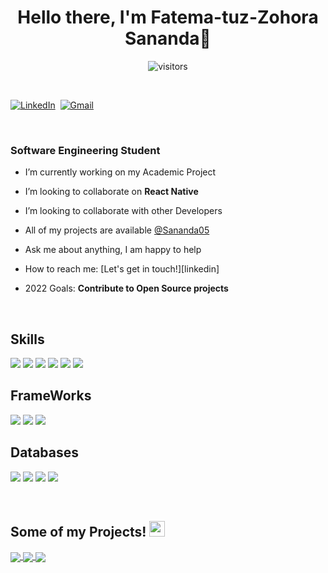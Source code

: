 <p>
  <h1 align="center"><b>Hello there, I'm Fatema-tuz-Zohora Sananda👋</b></h1>
</p>


<p align="center">
    <img align="center" alt="visitors" src="https://gpvc.arturio.dev/Sananda05" />
</p>

<p align="center">
<br>


<a href="https://www.linkedin.com/in/zohorasananda/"><img src="https://img.shields.io/badge/linkedin-%230077B5.svg?&style=for-the-badge&logo=linkedin&logoColor=white" alt="LinkedIn" /></a>&nbsp;
<a href="mailto:sananda@iut-dhaka.com?subject=Hello%20Sananda"><img src="https://img.shields.io/badge/gmail-%23D14836.svg?&style=for-the-badge&logo=gmail&logoColor=white" alt="Gmail"/></a>&nbsp;
<!--<a href="https://kkvanonymous.github.io/"><img alt="Website" src="https://img.shields.io/website?style=for-the-badge&up_message=portfolio&url=https%3A%2F%2Fkkvanonymous.github.io%2F"></a>-->
</p>

<br>

### Software Engineering Student
<!-- - 💻 SDE Intern @ <a href="https://pureid.io">PureID </a>-->

- I’m currently working on my Academic Project 

- I’m looking to collaborate on **React Native**

- I’m looking to collaborate with other Developers 

- All of my projects are available [@Sananda05](github.com/Sananda05)

- Ask me about anything, I am happy to help 

- How to reach me: [Let's get in touch!][linkedin]

- 2022 Goals: **Contribute to Open Source projects**

<br>

## Skills

![](https://img.shields.io/badge/Code-HTML5-informational?style=flat&logo=html5&logoColor=white&color=F8EA8C)
![](https://img.shields.io/badge/Code-CSS-informational?style=flat&logo=css3&logoColor=white&color=F8EA8C)
![](https://img.shields.io/badge/Code-JavaScript-informational?style=flat&logo=javascript&logoColor=white&color=ffbf00)
![](https://img.shields.io/badge/Code-JAVA-informational?style=flat&logo=java&logoColor=white&color=ffbf00)
![](https://img.shields.io/badge/Code-Nodejs-informational?style=flat&logo=Node.js&logoColor=white&color=ffbf00)
![](https://img.shields.io/badge/Code-Python-informational?style=flat&logo=Python&logoColor=white&color=ffbf00)

## FrameWorks

![](https://img.shields.io/badge/Framework-React-informational?style=flat&logo=react&logoColor=white&color=2bbc8a)
![](https://img.shields.io/badge/Framework-Express-informational?style=flat&logo=express&logoColor=white&color=2bbc8a)
![](https://img.shields.io/badge/Framework-Django-informational?style=flat&logo=django&logoColor=white&color=2bbc8a)


## Databases

![](https://img.shields.io/badge/Database-MYSQL-informational?style=flat&logo=mysql&logoColor=white&color=ff471a)
![](https://img.shields.io/badge/Database-MongoDB-informational?style=flat&logo=mongodb&logoColor=white&color=ff471a)
![](https://img.shields.io/badge/Database-Firebase-informational?style=flat&logo=firebase&logoColor=white&color=ff471a)
![](https://img.shields.io/badge/Database-PostgreSQL-informational?style=flat&logo=prostgresql&logoColor=white&color=ff471a)

<br/>

## Some of my Projects! <img src="https://media.giphy.com/media/QssGEmpkyEOhBCb7e1/giphy.gif" width="25px">
<a href="https://github.com/Sananda05/CheckIT">
  <!-- Change the `github-readme-stats.anuraghazra1.vercel.app` to `github-readme-stats.vercel.app`  -->
  <img align="center" margin="1rem" src="https://github-readme-stats.vercel.app/api/pin/?username=Sananda05&repo=CheckIT&theme=dark" />
</a>  


<a href="https://github.com/Sananda05/BookStoreApp">
  <!-- Change the `github-readme-stats.anuraghazra1.vercel.app` to `github-readme-stats.vercel.app`  -->
  <img align="center" margin="1rem" src="https://github-readme-stats.vercel.app/api/pin/?username=Sananda05&repo=BookStoreApp&theme=dark" />
</a>

<a href="https://github.com/Ibtid/Have-E-Art">
  <!-- Change the `github-readme-stats.anuraghazra1.vercel.app` to `github-readme-stats.vercel.app`  -->
  <img align="center" src="https://github-readme-stats.vercel.app/api/pin/?username=Ibtid&repo=Have-E-Art&theme=dark" />
</a>

<Br>
<br/>
<br/>
 
 
 
 



